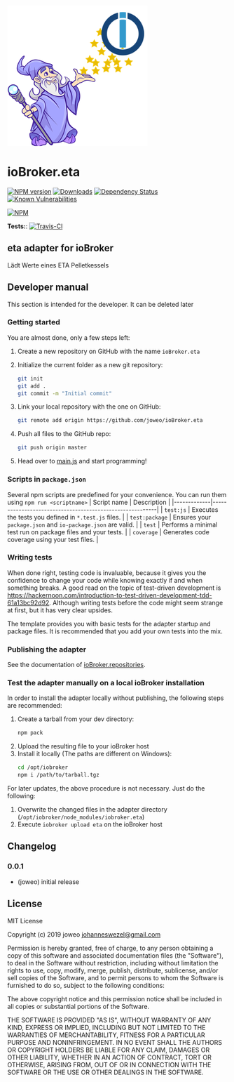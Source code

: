 ![Logo](admin/eta.png)
# ioBroker.eta

[![NPM version](http://img.shields.io/npm/v/iobroker.eta.svg)](https://www.npmjs.com/package/iobroker.eta)
[![Downloads](https://img.shields.io/npm/dm/iobroker.eta.svg)](https://www.npmjs.com/package/iobroker.eta)
[![Dependency Status](https://img.shields.io/david/joweo/iobroker.eta.svg)](https://david-dm.org/joweo/iobroker.eta)
[![Known Vulnerabilities](https://snyk.io/test/github/joweo/ioBroker.eta/badge.svg)](https://snyk.io/test/github/joweo/ioBroker.eta)

[![NPM](https://nodei.co/npm/iobroker.eta.png?downloads=true)](https://nodei.co/npm/iobroker.eta/)

**Tests:**: [![Travis-CI](http://img.shields.io/travis/joweo/ioBroker.eta/master.svg)](https://travis-ci.org/joweo/ioBroker.eta)

## eta adapter for ioBroker

Lädt Werte eines ETA Pelletkessels

## Developer manual
This section is intended for the developer. It can be deleted later

### Getting started

You are almost done, only a few steps left:
1. Create a new repository on GitHub with the name `ioBroker.eta`
1. Initialize the current folder as a new git repository:  
    ```bash
    git init
    git add .
    git commit -m "Initial commit"
    ```
1. Link your local repository with the one on GitHub:  
    ```bash
    git remote add origin https://github.com/joweo/ioBroker.eta
    ```

1. Push all files to the GitHub repo:  
    ```bash
    git push origin master
    ```
1. Head over to [main.js](main.js) and start programming!

### Scripts in `package.json`
Several npm scripts are predefined for your convenience. You can run them using `npm run <scriptname>`
| Script name | Description                                              |
|-------------|----------------------------------------------------------|
| `test:js`   | Executes the tests you defined in `*.test.js` files.     |
| `test:package`    | Ensures your `package.json` and `io-package.json` are valid. |
| `test` | Performs a minimal test run on package files and your tests. |
| `coverage` | Generates code coverage using your test files. |

### Writing tests
When done right, testing code is invaluable, because it gives you the 
confidence to change your code while knowing exactly if and when 
something breaks. A good read on the topic of test-driven development 
is https://hackernoon.com/introduction-to-test-driven-development-tdd-61a13bc92d92. 
Although writing tests before the code might seem strange at first, but it has very 
clear upsides.

The template provides you with basic tests for the adapter startup and package files.
It is recommended that you add your own tests into the mix.

### Publishing the adapter
See the documentation of [ioBroker.repositories](https://github.com/ioBroker/ioBroker.repositories#requirements-for-adapter-to-get-added-to-the-latest-repository).

### Test the adapter manually on a local ioBroker installation
In order to install the adapter locally without publishing, the following steps are recommended:
1. Create a tarball from your dev directory:  
    ```bash
    npm pack
    ```
1. Upload the resulting file to your ioBroker host
1. Install it locally (The paths are different on Windows):
    ```bash
    cd /opt/iobroker
    npm i /path/to/tarball.tgz
    ```

For later updates, the above procedure is not necessary. Just do the following:
1. Overwrite the changed files in the adapter directory (`/opt/iobroker/node_modules/iobroker.eta`)
1. Execute `iobroker upload eta` on the ioBroker host

## Changelog

### 0.0.1
* (joweo) initial release

## License
MIT License

Copyright (c) 2019 joweo <johanneswezel@gmail.com>

Permission is hereby granted, free of charge, to any person obtaining a copy
of this software and associated documentation files (the "Software"), to deal
in the Software without restriction, including without limitation the rights
to use, copy, modify, merge, publish, distribute, sublicense, and/or sell
copies of the Software, and to permit persons to whom the Software is
furnished to do so, subject to the following conditions:

The above copyright notice and this permission notice shall be included in all
copies or substantial portions of the Software.

THE SOFTWARE IS PROVIDED "AS IS", WITHOUT WARRANTY OF ANY KIND, EXPRESS OR
IMPLIED, INCLUDING BUT NOT LIMITED TO THE WARRANTIES OF MERCHANTABILITY,
FITNESS FOR A PARTICULAR PURPOSE AND NONINFRINGEMENT. IN NO EVENT SHALL THE
AUTHORS OR COPYRIGHT HOLDERS BE LIABLE FOR ANY CLAIM, DAMAGES OR OTHER
LIABILITY, WHETHER IN AN ACTION OF CONTRACT, TORT OR OTHERWISE, ARISING FROM,
OUT OF OR IN CONNECTION WITH THE SOFTWARE OR THE USE OR OTHER DEALINGS IN THE
SOFTWARE.